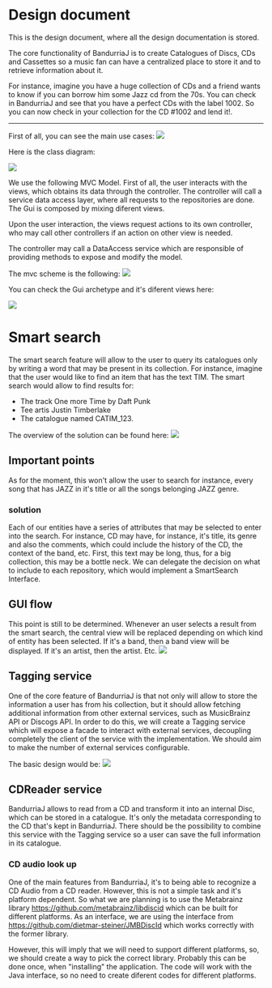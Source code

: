 # Design document
This is the design document, where all the design documentation is stored.

The core functionality of BandurriaJ is to create Catalogues of Discs, CDs and Cassettes so a music 
fan can have a centralized place to store it and to retrieve information about it. 

For instance, imagine you have a huge collection of CDs and a friend wants to know if you can borrow him
some Jazz cd from the 70s. You can check in BandurriaJ and see that you have a perfect CDs with 
the label 1002. So you can now check in your collection for the CD #1002 and lend it!.

---

First of all, you can see the main use cases:
![](../images/useCases.svg)

Here is the class diagram:

![](../images/Entities.svg)

We use the following MVC Model. First of all, the user interacts with the views, which
obtains its data through the controller. The controller will call a service data access layer, where all requests
to the repositories are done. The Gui is composed by mixing diferent views.

Upon the user interaction, the views request actions to its own controller, who may call other controllers
 if an action on other view is needed.

The controller  may call a DataAccess service which are responsible of providing methods to expose and modify the model.

The mvc scheme is the following:
![](../images/MVC.svg)

You can check the Gui archetype and it's diferent views here:

![](../images/Gui.svg)

# Smart search

The smart search feature will allow to the user to query its catalogues only by writing a word
that may be present in its collection. For instance, imagine that the user would like to 
find an item that has the text TIM. The smart search would allow to find results for:
* The track One more Time by Daft Punk
* Tee artis Justin Timberlake
* The catalogue named CATIM_123.

The overview of the solution can be found here:
![](../images/SmartSearch.svg)

## Important points
As for the moment, this won't allow the user to search for instance, 
every song that has JAZZ in it's title or all the songs belonging JAZZ genre. 

### solution
Each of our entities have a series of attributes that may be selected to enter into the search.
For instance, CD may have, for instance, it's title, its genre and also the comments,
which could include the history of the CD, the context of the band, etc.
First, this text may be long, thus, for a big collection, this may be a bottle neck.
We can delegate the decision on what to include to each repository, which would implement
a SmartSearch Interface.  

## GUI flow

This point is still to be determined. Whenever an user selects a result from the smart search,
the central view will be replaced depending on which kind of entity has been selected.
If it's a band, then a band view will be displayed. If it's an artist, then the artist. Etc.
![](../images/SmartSearchFlow.svg)

## Tagging service

One of the core feature of BandurriaJ is that not only will allow to store the information
a user has from his collection, but it should allow fetching additional information
from other external services, such as MusicBrainz API or Discogs API.   In order to do this,
we will create a Tagging service which will expose a facade to interact with external services,
decoupling completely the client of the service with the implementation. 
We should aim to make the number of external services configurable. 

The basic design would be:
![](../images/taggingService.svg)

## CDReader service

BandurriaJ allows to read from a CD and transform it into an internal Disc, which can be stored in a catalogue.
It's only the metadata corresponding to the CD that's kept in BandurriaJ.
There should be the possibility to combine this service with the Tagging service so a user can
save the full information in its catalogue.

### CD audio look up

One of the main features from BandurriaJ, it's to being able to recognize a CD Audio from a CD reader. 
However, this is not a simple task and it's platform dependent. So what we are planning is to use the Metabrainz library 
https://github.com/metabrainz/libdiscid which can be built for different platforms. As an interface, we are using the interface from
https://github.com/dietmar-steiner/JMBDiscId which works correctly with the former library.

However, this will imply that we will need to support different platforms, so, we should create a way to pick the correct library. 
Probably this can be done once, when "installing" the application. The code will work with the Java interface, so no need to create diferent 
codes for different platforms.
 